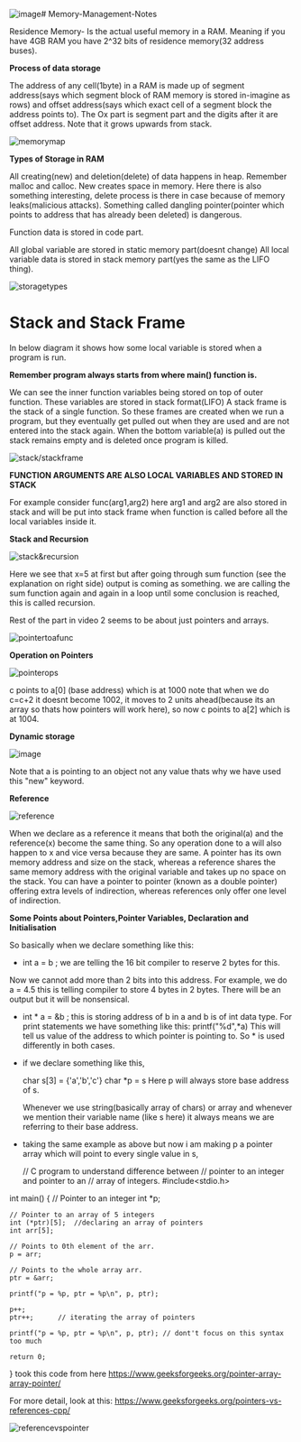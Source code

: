 ![image](https://github.com/user-attachments/assets/f23e09e6-c882-477c-8845-743943406c4b)# Memory-Management-Notes

Residence Memory- Is the actual useful memory in a RAM. Meaning if you have 4GB RAM you have 2^32 bits of residence memory(32 address buses).

**Process of data storage**

The address of any cell(1byte) in a RAM is made up of segment address(says which segment block of RAM memory is stored in-imagine as rows) and offset address(says which exact cell of a segment block the address points to). The Ox part is segment part and the digits after it are offset address.
Note that it grows upwards from stack.

![memorymap](https://github.com/user-attachments/assets/7f175fc0-e912-4bd1-aaa8-084bb7e748f8)

**Types of Storage in RAM**

All creating(new) and deletion(delete) of data happens in heap. Remember malloc and calloc. New creates space in memory.
Here there is also something interesting, delete process is there in case because of memory leaks(malicious attacks). Something called dangling pointer(pointer which points to address that has already been deleted) is dangerous.

Function data is stored in code part.

All global variable are stored in static memory part(doesnt change)
All local variable data is stored in stack memory part(yes the same as the LIFO thing).

![storagetypes](https://github.com/user-attachments/assets/9d80aa09-bb87-4cb6-9649-00e8dca12adb)

# Stack and Stack Frame


In below diagram it shows how some local variable is stored when a program is run. 

**Remember program always starts from where main() function is.**

We can see the inner function variables being stored on top of outer function.
These variables are stored in stack format(LIFO)
A stack frame is the stack of a single function.
So these frames are created when we run a program, but they eventually get pulled out when they are used and are not entered into the stack again. When the bottom variable(a) is pulled out the stack remains empty and is deleted once program is killed.

![stack/stackframe](https://github.com/user-attachments/assets/bac0de3b-681a-4987-9e39-5be45bdede61)

**FUNCTION ARGUMENTS ARE ALSO LOCAL VARIABLES AND STORED IN STACK**

For example consider func(arg1,arg2)
here arg1 and arg2 are also stored in stack and will be put into stack frame when function is called before all the local variables inside it.

**Stack and Recursion**

![stack&recursion](https://github.com/user-attachments/assets/d4a1ac8f-c5c5-4ca2-8def-53c8bb2cfcb6)

Here we see that x=5 at first but after going through sum function (see the explanation on right side) output is coming as something.
we are calling the sum function again and again in a loop until some conclusion is reached, this is called recursion.

Rest of the part in video 2 seems to be about just pointers and arrays.

![pointertoafunc](https://github.com/user-attachments/assets/f565a12d-4b5c-48ac-9ad7-17deccbaa241)

**Operation on Pointers**

![pointerops](https://github.com/user-attachments/assets/f76584ca-57e6-49ae-b0f9-dc3fa8d4cbea)

c points to a[0] (base address) which is at 1000
note that when we do c=c+2 it doesnt become 1002, it moves to 2 units ahead(because its an array so thats how pointers will work here), so now c points to a[2] which is at 1004.

**Dynamic storage**

![image](https://github.com/user-attachments/assets/1d30a8ce-7d77-481d-990f-820a143347ba)

Note that a is pointing to an object not any value thats why we have used this "new" keyword.

**Reference**

![reference](https://github.com/user-attachments/assets/cbc71411-1dba-48c1-bc2e-019741ab0560)

When we declare as a reference it means that both the original(a) and the reference(x) become the same thing. So any operation done to a will also happen to x and vice versa because they are same. A pointer has its own memory address and size on the stack, whereas a reference shares the same memory address with the original variable and takes up no space on the stack.
You can have a pointer to pointer (known as a double pointer) offering extra levels of indirection, whereas references only offer one level of indirection.

**Some Points about Pointers,Pointer Variables, Declaration and Initialisation**

So basically when we declare something like this:

- int a = b ; we are telling the 16 bit compiler to reserve 2 bytes for this.

Now we cannot add more than 2 bits into this address. For example, we do a = 4.5 this is telling compiler to store 4 bytes in 2 bytes.
There will be an output but it will be nonsensical.

- int * a = &b ; this is storing address of b in a and b is of int data type.
  For print statements we have something like this:
  printf("%d",*a)
  This will tell us value of the address to which pointer is pointing to.
  So * is used differently in both cases.
- if we declare something like this,

  char s[3] = {'a','b','c'}
  char *p = s
  Here p will always store base address of s.

  Whenever we use string(basically array of chars) or array and whenever we mention their variable name (like s here) it always means we are referring to their base address.

- taking the same example as above but now i am making p a pointer array which will point to every single value in s,

  // C program to understand difference between 
// pointer to an integer and pointer to an
// array of integers. 
#include<stdio.h>

int main()
{
    // Pointer to an integer
    int *p; 
    
    // Pointer to an array of 5 integers
    int (*ptr)[5];  //declaring an array of pointers
    int arr[5];
    
    // Points to 0th element of the arr.
    p = arr;
    
    // Points to the whole array arr.
    ptr = &arr; 
    
    printf("p = %p, ptr = %p\n", p, ptr);
    
    p++; 
    ptr++;      // iterating the array of pointers
    
    printf("p = %p, ptr = %p\n", p, ptr); // dont't focus on this syntax too much
    
    return 0;
}
took this code from here https://www.geeksforgeeks.org/pointer-array-array-pointer/

For more detail, look at this: https://www.geeksforgeeks.org/pointers-vs-references-cpp/

![referencevspointer](https://github.com/user-attachments/assets/c3d10822-77b4-4123-8b2a-f21481addc1c)



